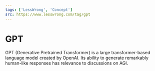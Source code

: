 ```yaml
---
tags: ['LessWrong', 'Concept']
src: https://www.lesswrong.com/tag/gpt
---
```


# GPT
GPT (Generative Pretrained Transformer) is a large transformer-based language model created by OpenAI. Its ability to generate remarkably human-like responses has relevance to discussions on AGI. 

